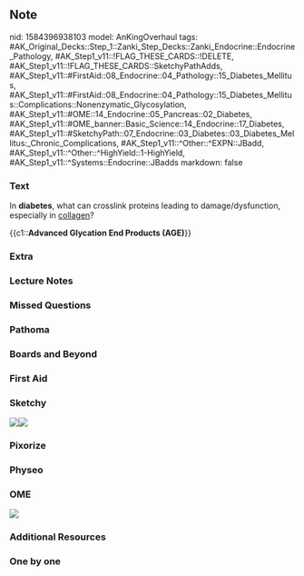 ## Note
nid: 1584396938103
model: AnKingOverhaul
tags: #AK_Original_Decks::Step_1::Zanki_Step_Decks::Zanki_Endocrine::Endocrine_Pathology, #AK_Step1_v11::!FLAG_THESE_CARDS::!DELETE, #AK_Step1_v11::!FLAG_THESE_CARDS::SketchyPathAdds, #AK_Step1_v11::#FirstAid::08_Endocrine::04_Pathology::15_Diabetes_Mellitus, #AK_Step1_v11::#FirstAid::08_Endocrine::04_Pathology::15_Diabetes_Mellitus::Complications::Nonenzymatic_Glycosylation, #AK_Step1_v11::#OME::14_Endocrine::05_Pancreas::02_Diabetes, #AK_Step1_v11::#OME_banner::Basic_Science::14_Endocrine::17_Diabetes, #AK_Step1_v11::#SketchyPath::07_Endocrine::03_Diabetes::03_Diabetes_Mellitus:_Chronic_Complications, #AK_Step1_v11::^Other::^EXPN::JBadd, #AK_Step1_v11::^Other::^HighYield::1-HighYield, #AK_Step1_v11::^Systems::Endocrine::JBadds
markdown: false

### Text
In <b>diabetes</b>, what can crosslink proteins leading to
damage/dysfunction, especially in <u>collagen</u>?
<div>
  {{c1::<b>Advanced Glycation End Products (AGE)</b>}}
</div>

### Extra


### Lecture Notes


### Missed Questions


### Pathoma


### Boards and Beyond


### First Aid


### Sketchy
<img src="AGEs_1566160514431.jpg"><img src=
"Zoverall%20picture%20(104)_1566160514431.JPG">

### Pixorize


### Physeo


### OME
<div class="ome-widget">
  <a href=
  "https://onlinemeded.org/spa/endocrine/diabetes/acquire?ref=anki">
  <img src="_OME_AnkiFlashcards_Lesson_2.png"></a>
</div>

### Additional Resources


### One by one

